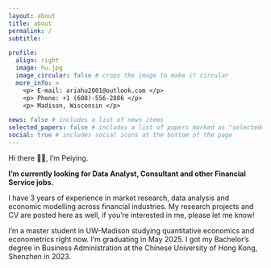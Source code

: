 ```yaml
---
layout: about
title: about
permalink: /
subtitle: 

profile:
  align: right
  image: hu.jpg
  image_circular: false # crops the image to make it circular
  more_info: >
    <p> E-mail: ariahu2001@outlook.com </p>
    <p> Phone: +1 (608)-556-2886 </p>
    <p> Madison, Wisconsin </p>

news: false # includes a list of news items
selected_papers: false # includes a list of papers marked as "selected={true}"
social: true # includes social icons at the bottom of the page
---
```



Hi there 👋🙂, I’m Peiying.

**I’m currently looking for Data Analyst, Consultant and other Financial Service jobs.**

I have 3 years of experience in market research, data analysis and economic modelling across financial industries. My research projects and CV are posted here as well, if you’re interested in me, please let me know! 

I’m a master student in UW-Madison studying quantitative economics and econometrics right now. I’m graduating in May 2025. I got my Bachelor’s degree in Business Administration at the Chinese University of Hong Kong, Shenzhen in 2023. 


